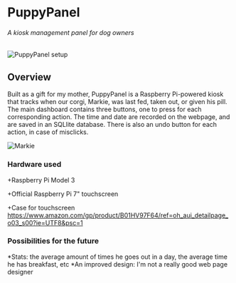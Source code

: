 # PuppyPanel
###### A kiosk management panel for dog owners

![PuppyPanel setup](http://i.imgur.com/RJS3MYP.jpg)

## Overview

Built as a gift for my mother, PuppyPanel is a Raspberry Pi-powered kiosk that tracks when our corgi, Markie, was last fed, taken out, or given his pill.
The main dashboard contains three buttons, one to press for each corresponding action. The time and date are recorded on the webpage, and are saved in
an SQLlite database. There is also an undo button for each action, in case of misclicks.

![Markie](http://i.imgur.com/h3LWEmM.jpg)

### Hardware used

+Raspberry Pi Model 3

+Official Raspberry Pi 7" touchscreen

+Case for touchscreen https://www.amazon.com/gp/product/B01HV97F64/ref=oh_aui_detailpage_o03_s00?ie=UTF8&psc=1

### Possibilities for the future

*Stats: the average amount of times he goes out in a day, the average time he has breakfast, etc
*An improved design: I'm not a really good web page designer